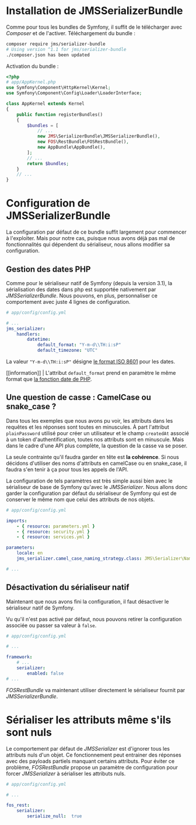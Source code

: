 # Installation de JMSSerializerBundle

Comme pour tous les bundles de Symfony, il suffit de le télécharger avec *Composer* et de l'activer.
Téléchargement du bundle :
```bash
composer require jms/serializer-bundle
# Using version ^1.1 for jms/serializer-bundle
./composer.json has been updated
```

Activation du bundle :
```php
<?php
# app/AppKernel.php
use Symfony\Component\HttpKernel\Kernel;
use Symfony\Component\Config\Loader\LoaderInterface;

class AppKernel extends Kernel
{
    public function registerBundles()
    {
        $bundles = [
            // ...
            new JMS\SerializerBundle\JMSSerializerBundle(),
            new FOS\RestBundle\FOSRestBundle(),
            new AppBundle\AppBundle(),
        ];
        // ...
        return $bundles;
    }
    // ...
}
```

# Configuration de JMSSerializerBundle

La configuration par défaut de ce bundle suffit largement pour commencer à l'exploiter.
Mais pour notre cas, puisque nous avons déjà pas mal de fonctionnalités qui dépendent du sérialiseur, nous allons modifier sa configuration.

## Gestion des dates PHP

Comme pour le sérialiseur natif de Symfony (depuis la version 3.1), la sérialisation des dates dans php est supportée nativement par *JMSSerializerBundle*. Nous pouvons, en plus, personnaliser ce comportement avec juste 4 lignes de configuration.

```yaml
# app/config/config.yml

# ...
jms_serializer:
    handlers:
        datetime:
            default_format: "Y-m-d\\TH:i:sP"
            default_timezone: "UTC"
```

La valeur `"Y-m-d\\TH:i:sP"` désigne [le format ISO 8601](https://fr.wikipedia.org/wiki/ISO_8601) pour les dates.

[[information]]
| L'attribut `default_format` prend en paramètre le même format que [la fonction date de PHP](http://php.net/manual/fr/function.date.php).

## Une question de casse : CamelCase ou snake_case ?

Dans tous les exemples que nous avons pu voir, les attributs dans les requêtes et les réponses sont toutes en minuscules.
À part l'attribut `plainPassword` utilisé pour créer un utilisateur et le champ `createdAt` associé à un token d'authentification, toutes nos attributs sont en minuscule. Mais dans le cadre d'une API plus complète, la question de la casse va se poser.

La seule contrainte qu'il faudra garder en tête est **la cohérence**. Si nous décidons d'utiliser des noms d'attributs en camelCase ou en snake_case, il faudra s'en tenir à ça pour tous les appels de l'API.

La configuration de tels paramètres est très simple aussi bien avec le sérialiseur de base de Symfony qu'avec le *JMSSerializer*. Nous allons donc garder la configuration par défaut du sérialiseur de Symfony qui est de conserver le même nom que celui des attributs de nos objets.

```yaml
# app/config/config.yml

imports:
    - { resource: parameters.yml }
    - { resource: security.yml }
    - { resource: services.yml }

parameters:
    locale: en
    jms_serializer.camel_case_naming_strategy.class: JMS\Serializer\Naming\IdenticalPropertyNamingStrategy

# ...
```

## Désactivation du sérialiseur natif

Maintenant que nous avons fini la configuration, il faut désactiver le sérialiseur natif de Symfony.

Vu qu'il n'est pas activé par défaut, nous pouvons retirer la configuration associée ou passer sa valeur à `false`.

```yaml
# app/config/config.yml

# ...

framework:
    # ...
    serializer:
        enabled: false
# ...
```

*FOSRestBundle* va maintenant utiliser directement le sérialiseur fournit par *JMSSerializerBundle*.

# Sérialiser les attributs même s'ils sont nuls

Le comportement par défaut de *JMSSerializer* est d'ignorer tous les attributs nuls d'un objet. Ce fonctionnement peut entrainer des réponses avec des payloads partiels manquant certains attributs.
Pour éviter ce problème, *FOSRestBundle* propose un paramètre de configuration pour forcer *JMSSerializer* à sérialiser les attributs nuls.

```yaml
# app/config/config.yml

# ...

fos_rest:
    serializer:
        serialize_null:  true
```